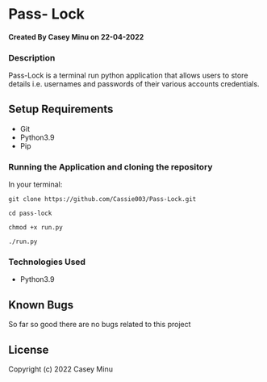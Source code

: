 # Pass- Lock

#### Created By Casey Minu on 22-04-2022

### Description

Pass-Lock is a terminal run python application that allows users to store details i.e. usernames and passwords of their various accounts credentials.

## Setup Requirements

- Git
- Python3.9
- Pip

### Running the Application and cloning the repository

In your terminal:

```
git clone https://github.com/Cassie003/Pass-Lock.git
```

```
cd pass-lock
```

```
chmod +x run.py
```

```
./run.py
```

### Technologies Used

- Python3.9

## Known Bugs

So far so good there are no bugs related to this project


## License

Copyright (c) 2022 Casey Minu

